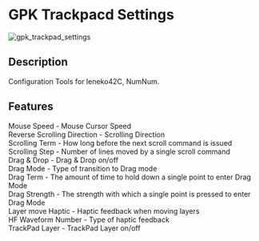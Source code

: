 # GPK Trackpacd Settings
![gpk_trackpad_settings](https://github.com/darakuneko/gpk_trackpad_settings/assets/5214078/ad6fa9e3-c469-4642-a701-7b5b161d9774)

## Description
Configuration Tools for Ieneko42C, NumNum.

## Features
Mouse Speed - Mouse Cursor Speed\
Reverse Scrolling Direction - Scrolling Direction\
Scrolling Term - How long before the next scroll command is issued\
Scrolling Step - Number of lines moved by a single scroll command\
Drag & Drop - Drag & Drop on/off\
Drag Mode - Type of transition to Drag mode\
Drag Term - The amount of time to hold down a single point to enter Drag Mode\
Drag Strength - The strength with which a single point is pressed to enter Drag Mode\
Layer move Haptic - Haptic feedback when moving layers\
HF Waveform Number - Type of haptic feedback\
TrackPad Layer - TrackPad Layer on/off
